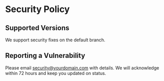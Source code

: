 # Security Policy

## Supported Versions
We support security fixes on the default branch.

## Reporting a Vulnerability
Please email <security@yourdomain.com> with details.
We will acknowledge within 72 hours and keep you updated on status.
